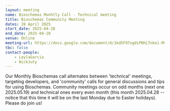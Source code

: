 ```yaml
---
layout: meeting
name: Bioschemas Monhtly Call - Technical meeting
title: Bioschemas Community Meeting
dates: 28 April 2025
start_date: 2025-04-28
end_date: 2025-04-28
venue: Online
meeting-url: https://docs.google.com/document/d/1kd5F97ogdiPNhLTnkei-RVR8TC8Ohpc5QSPX3KsfDrk
tbc: false
contact-people:
    - LeylaGarcia
    - NickJuty
---
```


Our Monthly Bioschemas call alternates between 'technical' meetings, targeting developers, and 'community' calls for general discussions and tips for using Bioschemas. Community meetings occur on odd months (next one 2025.05.19) and technical ones every even month (this month 2025.04.28 --notice that this time it will be on the last Monday due to Easter holidays). Please do join us!
